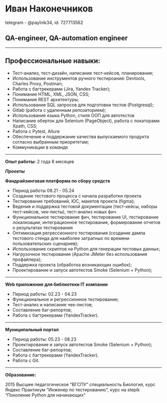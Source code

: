 #  Иван Наконечников
telegram - @paylnik34, id: 727713562

## QA-engineer, QA-automation engineer

___
**Профессиональные навыки:**
---
* Тест-анализ, тест-дизайн, написание тест-кейсов, планирование;
* Использование инструментов ручного тестироания: Devtools, Charles Proxy, Postman;
* Работа с багтрекерами (Jira, Yandex Tracker);
* Понимание HTML, XML, JSON, CSS;
* Понимание REST архитектуры;
* Использование SQL запросов для подготовки тестов (Postgresql);
* Gitlab (работа с удаленным репозиторием);
* Использование языка Python, стиля ООП для автотестов 
* Написание оберток для Selenium (PageObject), работа с локаторами Xpath, CSS;
* Работа с Pytest, Allure
* Обеспечение и поддержание качества выпускаемого продукта согласно выбранным приоритетам;
* Коммуникации в команде
___

**Опыт работы:**  2 года 8 месяцев

___Проекты___

**Фандрайзинговая платформа по сбору средств**

* Период работы 08.21 - 05.24
* Создание тестового процесса с начала разработки проекта
* Тестирование требований, ЮС, макетов проекта (figma);
* Ведение и поддержка тестовой документации (тест-кейсы, наборы тест-кейсов, чек-листы), тест-анализ новых фич
* Функциональное тестирование фич, тестирование UI, тестирование локализации, интеграционное тестирование, формирование отчетов о результатах тестирования
* Оптимизация регрессионного тестирования (создание дампа тестового стенда для наиболее затратных по времени пользовательских сценариев);
* Использование скриптов на Python для генерации тестовых данных;
* Нагрузочное тестирование (Apache JMeter без использования профайлера);
* Поддержка проекта (обработка возникающих ошибок);
* Проектирование и запуск автотестов Smoke (Selenium + Python);
___

**Web приложение для библиотеки IT компании**
 
* Период работы: 02.23 - 04.23
* Функциональное и регрессионное тестирование;
* Тест-анализ и написание чек-листов;
* Составление баг-репортов;
* Работа с багтрекерами (YandexTracker).
___

**Муниципальный портал**

* Период работы: 05.23 - 08.23
* Проектирование и запуск автотестов Smoke (Selenium + Python);
* Составление баг-репортов;
* Работа с багтрекерами (YandexTracker).
* Работа с Git.
___

**Образование:**

2015
Высшее педагогическое “ВГСПУ” специальность Биология, курс Яндекс Практикум “Инженер по тестированию”, курс на stepik “Поколение Python для начинающих”


